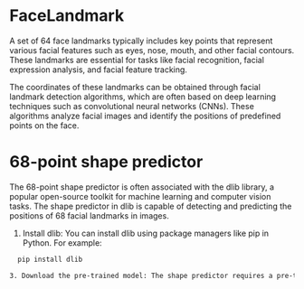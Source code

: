# FaceLandmark

A set of 64 face landmarks typically includes key points that represent various facial features such as eyes, nose, mouth, and other facial contours. These landmarks are essential for tasks like facial recognition, facial expression analysis, and facial feature tracking.


The coordinates of these landmarks can be obtained through facial landmark detection algorithms, which are often based on deep learning techniques such as convolutional neural networks (CNNs). These algorithms analyze facial images and identify the positions of predefined points on the face.


# 68-point shape predictor
The 68-point shape predictor is often associated with the dlib library, a popular open-source toolkit for machine learning and computer vision tasks. The shape predictor in dlib is capable of detecting and predicting the positions of 68 facial landmarks in images.

1. Install dlib: You can install dlib using package managers like pip in Python. For example:
```bash
  pip install dlib

3. Download the pre-trained model: The shape predictor requires a pre-trained model file. You can download the model file from the dlib website. As of my last knowledge update in January 2022, you could find the file here:http://dlib.net/files/shape_predictor_68_face_landmarks.dat.bz2
  

